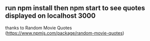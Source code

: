 
## run npm install then npm start to see quotes displayed on localhost 3000

thanks to Random Movie Quotes (https://www.npmjs.com/package/random-movie-quotes)

